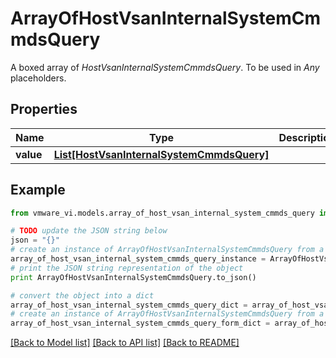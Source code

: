 # ArrayOfHostVsanInternalSystemCmmdsQuery

A boxed array of *HostVsanInternalSystemCmmdsQuery*. To be used in *Any* placeholders. 

## Properties
Name | Type | Description | Notes
------------ | ------------- | ------------- | -------------
**value** | [**List[HostVsanInternalSystemCmmdsQuery]**](HostVsanInternalSystemCmmdsQuery.md) |  | 

## Example

```python
from vmware_vi.models.array_of_host_vsan_internal_system_cmmds_query import ArrayOfHostVsanInternalSystemCmmdsQuery

# TODO update the JSON string below
json = "{}"
# create an instance of ArrayOfHostVsanInternalSystemCmmdsQuery from a JSON string
array_of_host_vsan_internal_system_cmmds_query_instance = ArrayOfHostVsanInternalSystemCmmdsQuery.from_json(json)
# print the JSON string representation of the object
print ArrayOfHostVsanInternalSystemCmmdsQuery.to_json()

# convert the object into a dict
array_of_host_vsan_internal_system_cmmds_query_dict = array_of_host_vsan_internal_system_cmmds_query_instance.to_dict()
# create an instance of ArrayOfHostVsanInternalSystemCmmdsQuery from a dict
array_of_host_vsan_internal_system_cmmds_query_form_dict = array_of_host_vsan_internal_system_cmmds_query.from_dict(array_of_host_vsan_internal_system_cmmds_query_dict)
```
[[Back to Model list]](../README.md#documentation-for-models) [[Back to API list]](../README.md#documentation-for-api-endpoints) [[Back to README]](../README.md)


